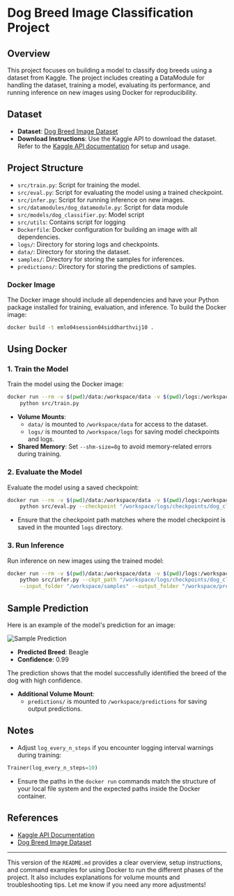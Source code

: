 # Dog Breed Image Classification Project

## Overview
This project focuses on building a model to classify dog breeds using a dataset from Kaggle. The project includes creating a DataModule for handling the dataset, training a model, evaluating its performance, and running inference on new images using Docker for reproducibility.

## Dataset
- **Dataset**: [Dog Breed Image Dataset](https://www.kaggle.com/datasets/khushikhushikhushi/dog-breed-image-dataset)
- **Download Instructions**: Use the Kaggle API to download the dataset. Refer to the [Kaggle API documentation](https://www.kaggle.com/docs/api#interacting-with-datasets) for setup and usage.

## Project Structure
- `src/train.py`: Script for training the model.
- `src/eval.py`: Script for evaluating the model using a trained checkpoint.
- `src/infer.py`: Script for running inference on new images.
- `src/datamodules/dog_datamodule.py`: Script for data module
- `src/models/dog_classifier.py`: Model script
- `src/utils`: Contains script for logging
- `Dockerfile`: Docker configuration for building an image with all dependencies.
- `logs/`: Directory for storing logs and checkpoints.
- `data/`: Directory for storing the dataset.
- `samples/`: Directory for storing the samples for inferences.
- `predictions/`: Directory for storing the predictions of samples.


### Docker Image
The Docker image should include all dependencies and have your Python package installed for training, evaluation, and inference. To build the Docker image:

```bash
docker build -t emlo04session04siddharthvij10 .
```

## Using Docker

### 1. Train the Model
Train the model using the Docker image:

```bash
docker run --rm -v $(pwd)/data:/workspace/data -v $(pwd)/logs:/workspace/logs --shm-size=8g emlo04session04siddharthvij10 \
    python src/train.py
```

- **Volume Mounts**:
  - `data/` is mounted to `/workspace/data` for access to the dataset.
  - `logs/` is mounted to `/workspace/logs` for saving model checkpoints and logs.
- **Shared Memory**: Set `--shm-size=8g` to avoid memory-related errors during training.

### 2. Evaluate the Model
Evaluate the model using a saved checkpoint:

```bash
docker run --rm -v $(pwd)/data:/workspace/data -v $(pwd)/logs:/workspace/logs --shm-size=4g emlo04session04siddharthvij10 \
    python src/eval.py --checkpoint "/workspace/logs/checkpoints/dog_classifier-epoch=04-val_loss=0.01.ckpt"
```

- Ensure that the checkpoint path matches where the model checkpoint is saved in the mounted `logs` directory.

### 3. Run Inference
Run inference on new images using the trained model:

```bash
docker run --rm -v $(pwd)/data:/workspace/data -v $(pwd)/logs:/workspace/logs -v $(pwd)/predictions:/workspace/predictions --shm-size=4g emlo04session04siddharthvij10 \
    python src/infer.py --ckpt_path "/workspace/logs/checkpoints/dog_classifier-epoch=04-val_loss=0.01.ckpt" \
    --input_folder "/workspace/samples" --output_folder "/workspace/predictions"
```
## Sample Prediction

Here is an example of the model's prediction for an image:

![Sample Prediction](image.png)

- **Predicted Breed**: Beagle
- **Confidence**: 0.99

The prediction shows that the model successfully identified the breed of the dog with high confidence.

- **Additional Volume Mount**:
  - `predictions/` is mounted to `/workspace/predictions` for saving output predictions.

## Notes
- Adjust `log_every_n_steps` if you encounter logging interval warnings during training:

```python
Trainer(log_every_n_steps=10)
```

- Ensure the paths in the `docker run` commands match the structure of your local file system and the expected paths inside the Docker container.

## References
- [Kaggle API Documentation](https://www.kaggle.com/docs/api#interacting-with-datasets)
- [Dog Breed Image Dataset](https://www.kaggle.com/datasets/khushikhushikhushi/dog-breed-image-dataset)

---

This version of the `README.md` provides a clear overview, setup instructions, and command examples for using Docker to run the different phases of the project. It also includes explanations for volume mounts and troubleshooting tips. Let me know if you need any more adjustments!
